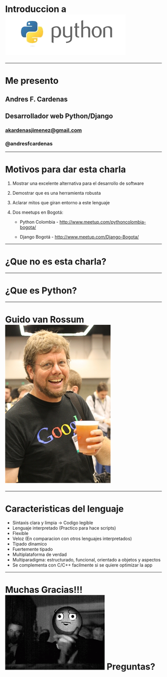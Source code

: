 # Introduccion a  ![python_logo](img/python_logo.png) #

---

# Me presento #

## Andres F. Cardenas ##

## Desarrollador web Python/Django ##

### akardenasjimenez@gmail.com ######

### @andresfcardenas ######

---

# Motivos para dar esta charla #

1. Mostrar una excelente alternativa para el desarrollo de software
2. Demostrar que es una herramienta robusta
3. Aclarar mitos que giran entorno a este lenguaje
4. Dos meetups en Bogotá:

    * Python Colombia - http://www.meetup.com/pythoncolombia-bogota/

    * Django Bogotá - http://www.meetup.com/Django-Bogota/

---

# ¿Que no es esta charla? #

---

# ¿Que es Python? #

---

# Guido van Rossum ![guido](img/guido.jpg) #

---

# Caracteristicas del lenguaje #

* Sintaxis clara y limpia -> Codigo legible
* Lenguaje interpretado (Practico para hace scripts)
* Flexible
* Veloz (En comparacion con otros lenguajes interpretados)
* Tipado dinamico
* Fuertemente tipado
* Multiplataforma de verdad
* Multiparadigma: estructurado, funcional, orientado a objetos y aspectos
* Se complementa con C/C++ facilmente si se quiere optimizar la app

---

# Muchas Gracias!!! ![aplaudir](img/aplaudir.gif) Preguntas? #
